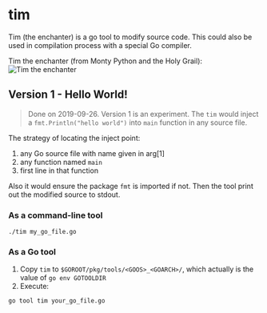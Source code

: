 # tim
Tim (the enchanter) is a go tool to modify source code.
This could also be used in compilation process with a special Go compiler.

Tim the enchanter (from Monty Python and the Holy Grail):<br>
![Tim the enchanter](https://vignette.wikia.nocookie.net/montypython/images/f/fb/Tim.jpg/revision/latest/scale-to-width-down/247?cb=20130716232411)

## Version 1 - Hello World!
> Done on 2019-09-26.
Version 1 is an experiment. The `tim` would inject a `fmt.Println("hello world")` into `main` function in any source file.

The strategy of locating the inject point:
1. any Go source file with name given in arg[1]
2. any function named `main`
3. first line in that function

Also it would ensure the package `fmt` is imported if not. Then the tool print out the modified source to stdout.

### As a command-line tool
```
./tim my_go_file.go
```

### As a Go tool
1. Copy `tim` to `$GOROOT/pkg/tools/<GOOS>_<GOARCH>/`, which actually is the value of `go env GOTOOLDIR`
2. Execute:
```
go tool tim your_go_file.go
```
